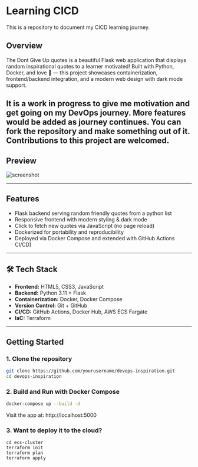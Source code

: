 # Learning CICD

This is a repository to document my CICD learning journey.

## Overview

The Dont Give Up quotes is a beautiful Flask web application that displays random inspirational quotes to a learner motivated! Built with Python, Docker, and love 💜 — this project showcases containerization, frontend/backend integration, and a modern web design with dark mode support. 

It is a work in progress to give me motivation and get going on my DevOps journey. More features would be added as journey continues. You can fork the repository and make something out of it. Contributions to this project are welcomed.
---

## Preview

![screenshot](./screenshots/app_preview.png)

---

## Features

- Flask backend serving random friendly quotes from a python list
- Responsive frontend with modern styling & dark mode
- Click to fetch new quotes via JavaScript (no page reload)
- Dockerized for portability and reproducibility
- Deployed via Docker Compose and extended with GitHub Actions CI/CD)

---

## 🛠️ Tech Stack

- **Frontend:** HTML5, CSS3, JavaScript
- **Backend:** Python 3.11 + Flask
- **Containerization:** Docker, Docker Compose
- **Version Control:** Git + GitHub
- **CI/CD:** GitHub Actions, Docker Hub, AWS ECS Fargate
- **IaC:** Terraform

---

## Getting Started

### 1. Clone the repository

```bash
git clone https://github.com/yourusername/devops-inspiration.git
cd devops-inspiration
```

### 2. Build and Run with Docker Compose

```bash
docker-compose up --build -d
```
Visit the app at: http://localhost:5000

### 3. Want to deploy it to the cloud?
```
cd ecs-cluster
terraform init
terraform plan
terraform apply
```

